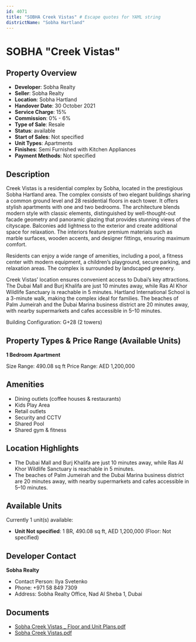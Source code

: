 ```yaml
---
id: 4071
title: "SOBHA Creek Vistas" # Escape quotes for YAML string
districtName: "Sobha Hartland"
---
```


# SOBHA "Creek Vistas"

## Property Overview
- **Developer**: Sobha Realty
- **Seller**: Sobha Realty
- **Location**: Sobha Hartland
- **Handover Date**: 30 October 2021
- **Service Charge**: 15%
- **Commission**: 0% - 6%
- **Type of Sale**: Resale
- **Status**: available
- **Start of Sales**: Not specified
- **Unit Types**: Apartments
- **Finishes**: Semi Furnished with Kitchen Appliances
- **Payment Methods**: Not specified

## Description
Creek Vistas is a residential complex by Sobha, located in the prestigious Sobha Hartland area. The complex consists of two elegant buildings sharing a common ground level and 28 residential floors in each tower. It offers stylish apartments with one and two bedrooms. The architecture blends modern style with classic elements, distinguished by well-thought-out facade geometry and panoramic glazing that provides stunning views of the cityscape. Balconies add lightness to the exterior and create additional space for relaxation. The interiors feature premium materials such as marble surfaces, wooden accents, and designer fittings, ensuring maximum comfort.

Residents can enjoy a wide range of amenities, including a pool, a fitness center with modern equipment, a children’s playground, secure parking, and relaxation areas. The complex is surrounded by landscaped greenery.

Creek Vistas’ location ensures convenient access to Dubai’s key attractions. The Dubai Mall and Burj Khalifa are just 10 minutes away, while Ras Al Khor Wildlife Sanctuary is reachable in 5 minutes. Hartland International School is a 3-minute walk, making the complex ideal for families. The beaches of Palm Jumeirah and the Dubai Marina business district are 20 minutes away, with nearby supermarkets and cafes accessible in 5–10 minutes.

Building Configuration: G+28 (2 towers)

## Property Types & Price Range (Available Units)
**1 Bedroom Apartment**

Size Range: 490.08 sq ft
Price Range: AED 1,200,000

## Amenities
- Dining outlets  (coffee houses & restaurants)
- Kids Play Area
- Retail outlets
- Security and CCTV
- Shared Pool
- Shared gym & fitness

## Location Highlights
- The Dubai Mall and Burj Khalifa are just 10 minutes away, while Ras Al Khor Wildlife Sanctuary is reachable in 5 minutes.
- The beaches of Palm Jumeirah and the Dubai Marina business district are 20 minutes away, with nearby supermarkets and cafes accessible in 5–10 minutes.

## Available Units
Currently 1 unit(s) available:
- **Unit Not specified**: 1 BR, 490.08 sq ft, AED 1,200,000 (Floor: Not specified)

## Developer Contact
**Sobha Realty**
- Contact Person: Ilya Svetenko
- Phone: +971 58 849 7309
- Address: Sobha Realty Office, Nad Al Sheba 1, Dubai

## Documents
- [Sobha Creek Vistas _ Floor and Unit Plans.pdf](https://cdn.geniemap.net/2025/01/10/cYoCQOrPzmbA3PawgY5dSRyJ3jZzSnTibX7Sbf3Y.pdf)
- [Sobha Creek Vistas.pdf](https://cdn.geniemap.net/2025/01/10/GBGLzZL69kb5wZ1eFUJSBTlJLEH9qKF0wcTT2ZWQ.pdf)
